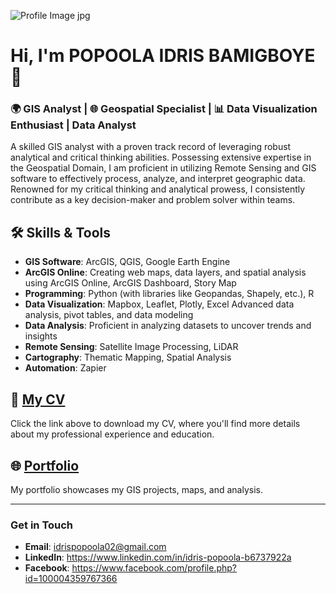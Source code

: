 
![Profile Image jpg](https://github.com/user-attachments/assets/1939f3f2-dc12-4d86-9820-13d3d22a3171)
# Hi, I'm POPOOLA IDRIS BAMIGBOYE 👋


### 🌍 GIS Analyst | 🌐 Geospatial Specialist | 📊 Data Visualization Enthusiast | Data Analyst


A skilled GIS analyst with a proven track record of leveraging robust analytical and critical thinking abilities. Possessing extensive expertise in the Geospatial Domain, I am proficient in utilizing Remote Sensing and GIS software to effectively process, analyze, and interpret geographic data. Renowned for my critical thinking and analytical prowess, I consistently contribute as a key decision-maker and problem solver within teams.

## 🛠️ Skills & Tools
- **GIS Software**: ArcGIS, QGIS, Google Earth Engine
- **ArcGIS Online**: Creating web maps, data layers, and spatial analysis using ArcGIS Online, ArcGIS Dashboard, Story Map
- **Programming**: Python (with libraries like Geopandas, Shapely, etc.), R
- **Data Visualization**: Mapbox, Leaflet, Plotly, Excel Advanced data analysis, pivot tables, and data modeling
- **Data Analysis**: Proficient in analyzing datasets to uncover trends and insights
- **Remote Sensing**: Satellite Image Processing, LiDAR
- **Cartography**: Thematic Mapping, Spatial Analysis
- **Automation**: Zapier

## 📄 [My CV](https://drive.google.com/file/d/1N3qVDjdXfdxYwqgIl7BaQROta2wsqrjG/view?usp=drive_link)
Click the link above to download my CV, where you'll find more details about my professional experience and education.

## 🌐 [Portfolio](https://drive.google.com/drive/folders/1YrVFYzATDwL7Y0dkcb-obHMFA9SLImtY?usp=drive_link)
My portfolio showcases my GIS projects, maps, and analysis.

---

### Get in Touch

- **Email**: idrispopoola02@gmail.com
- **LinkedIn**: https://www.linkedin.com/in/idris-popoola-b6737922a
- **Facebook**: https://www.facebook.com/profile.php?id=100004359767366
